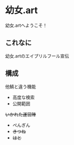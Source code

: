 # 幼女.art
幼女.artへようこそ！

## これなに
幼女.artのエイプリルフール宣伝

## 構成

他鯖と違う機能
- 高度な検索
- 公開範囲

~~いかれた運営陣~~
- ぺんぎん
- ~~きつね~~
- ~~はと~~


